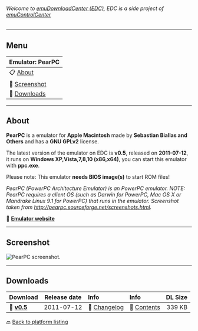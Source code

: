 ###### Welcome to [emuDownloadCenter (EDC)](https://github.com/PhoenixInteractiveNL/emuDownloadCenter/wiki/), EDC is a side project of [emuControlCenter](https://github.com/PhoenixInteractiveNL/emuControlCenter/wiki/)
***
## Menu
| **Emulator: PearPC** |
|:---------|
| :clipboard: [About](#about) |
| :sunrise: [Screenshot](#screenshot) |
| :floppy_disk: [Downloads](#downloads) |
***
## About
**PearPC** is a emulator for **Apple Macintosh** made by **Sebastian Biallas and Others** and has a **GNU GPLv2** license.

The latest version of the emulator on EDC is **v0.5**, released on **2011-07-12**, it runs on **Windows XP,Vista,7,8,10 (x86,x64)**, you can start this emulator with **ppc.exe**.

Please note: This emulator **needs BIOS image(s)** to start ROM files!

_PearPC (PowerPC Architecture Emulator) is an PowerPC emulator. NOTE: PearPC requires a client OS (such as Darwin for PowerPC, Mac OS X or Mandrake Linux 9.1 for PowerPC) that runs in the emulator. Screenshot taken from http://pearpc.sourceforge.net/screenshots.html._

:link: [**Emulator website**](http://github.com/sebastianbiallas/pearpc)
***
## Screenshot
![](https://raw.githubusercontent.com/PhoenixInteractiveNL/emuDownloadCenter/master/hooks/pearpc/screen.jpg "PearPC screenshot.")
***
## Downloads
| Download | Release date  | Info       | Info       | DL Size    |
|:---------|:-------------:|:-----------|:-----------|-----------:|
| :floppy_disk: [**v0.5**](https://github.com/PhoenixInteractiveNL/edc-repo0004/raw/master/pearpc/0.5.7z) | 2011-07-12 | :page_facing_up: [Changelog](https://github.com/PhoenixInteractiveNL/edc-repo0004/blob/master/pearpc/0.5_changelog.txt) | :mag_right: [Contents](https://github.com/PhoenixInteractiveNL/edc-repo0004/blob/master/pearpc/0.5_contents.txt) | 339 KB |

:back: [Back to platform listing](https://github.com/PhoenixInteractiveNL/emuDownloadCenter/wiki/EDC-Platform-List)
